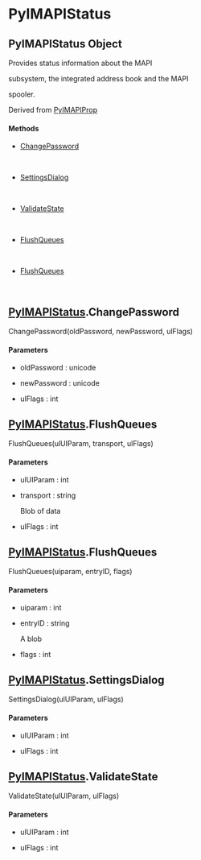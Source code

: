 # PyIMAPIStatus


## PyIMAPIStatus Object

Provides status information about the MAPI 

subsystem, the integrated address book and the MAPI 

spooler\. 

Derived from [PyIMAPIProp](PyIMAPIProp.md)

#### Methods

  - [ChangePassword](PyIMAPIStatus.md#pyimapistatuschangepassword)

    &nbsp;

  - [SettingsDialog](PyIMAPIStatus.md#pyimapistatussettingsdialog)

    &nbsp;

  - [ValidateState](PyIMAPIStatus.md#pyimapistatusvalidatestate)

    &nbsp;

  - [FlushQueues](PyIMAPIStatus.md#pyimapistatusflushqueues)

    &nbsp;

  - [FlushQueues](PyIMAPIStatus.md#pyimapistatusflushqueues)

    &nbsp;


## [PyIMAPIStatus](PyIMAPIStatus.md#pyimapistatus)\.ChangePassword

ChangePassword\(oldPassword, newPassword, ulFlags\)

#### Parameters

  - oldPassword : unicode

    

  - newPassword : unicode

    

  - ulFlags : int

    


## [PyIMAPIStatus](PyIMAPIStatus.md#pyimapistatus)\.FlushQueues

FlushQueues\(ulUIParam, transport, ulFlags\)

#### Parameters

  - ulUIParam : int

    

  - transport : string

    Blob of data

  - ulFlags : int

    


## [PyIMAPIStatus](PyIMAPIStatus.md#pyimapistatus)\.FlushQueues

FlushQueues\(uiparam, entryID, flags\)

#### Parameters

  - uiparam : int

    

  - entryID : string

    A blob

  - flags : int

    


## [PyIMAPIStatus](PyIMAPIStatus.md#pyimapistatus)\.SettingsDialog

SettingsDialog\(ulUIParam, ulFlags\)

#### Parameters

  - ulUIParam : int

    

  - ulFlags : int

    


## [PyIMAPIStatus](PyIMAPIStatus.md#pyimapistatus)\.ValidateState

ValidateState\(ulUIParam, ulFlags\)

#### Parameters

  - ulUIParam : int

    

  - ulFlags : int

    